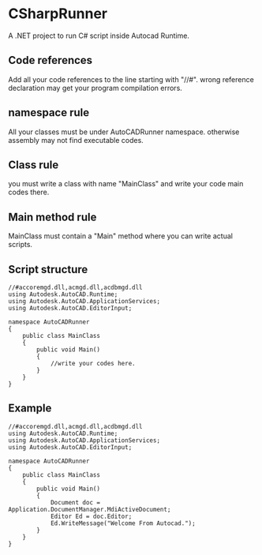 # CSharpRunner
A .NET project to run C# script inside Autocad Runtime.

## Code references
Add all your code references to the line starting with "//#".
wrong reference declaration may get your program compilation errors.

## namespace rule
All your classes must be under AutoCADRunner namespace. otherwise assembly may not find
executable codes.

## Class rule
you must write a class with name "MainClass" and write your code main codes there.

## Main method rule
MainClass must contain a "Main" method where you can write actual scripts.

## Script structure
```
//#accoremgd.dll,acmgd.dll,acdbmgd.dll
using Autodesk.AutoCAD.Runtime;
using Autodesk.AutoCAD.ApplicationServices;
using Autodesk.AutoCAD.EditorInput;

namespace AutoCADRunner
{
    public class MainClass
    {
        public void Main()
        {
            //write your codes here.
        }
    }
}
```
## Example
```
//#accoremgd.dll,acmgd.dll,acdbmgd.dll
using Autodesk.AutoCAD.Runtime;
using Autodesk.AutoCAD.ApplicationServices;
using Autodesk.AutoCAD.EditorInput;

namespace AutoCADRunner
{
    public class MainClass
    {
        public void Main()
        {
            Document doc = Application.DocumentManager.MdiActiveDocument;
            Editor Ed = doc.Editor;
            Ed.WriteMessage("Welcome From Autocad.");
        }
    }
}
```
